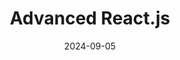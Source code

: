 ---
layout: layout/mon.njk

title: "Advanced React.js"
authors:
  - Ouadda Sofiane

date: 2024-09-05

tags:
---